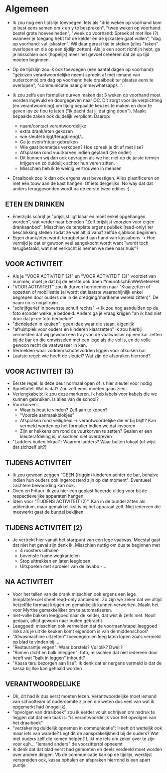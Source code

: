 # Algemeen

- Ik zou nog een tijdslijn toevoegen. Iets als "drie weken op voorhand kom je best eens samen om x en y te bespreken", "twee weken op voorhand: bestel grote hoeveelheden", "week op voorhand: Spreek af met Ilse (?) wanneer je toegang hebt tot de kelder en de ijskasten gaat vullen", "dag op voorhand: vul ijskasten". Wil daar gerust tijd in steken (alles "taken" overlopen en die op een tijdlijn zetten). Als je een soort richtlijn hebt, ga je misschien ook (hopelijk) meer het gevoel creeëren dat ze op tijd moeten beginnen.
- Op de tijdslijn zou ik ook toevoegen (een aantal dagen op voorhand): "gekozen verantwoordelijke neemt spreekt af met iemand van oudercomité om dag op voorhand hele draaiboek ter plaatse eens te overlopen", "communicatie naar gimme/whatsapp/...".
- Ik zou zelfs een formulier durven maken dat 3 weken op voorhand moet worden ingevuld en doorgegeven naar OC. Dit zorgt voor de verplichting (en verantwoording) om tijdig bepaalde keuzes te maken en door te geven ipv ze flou te laten ("ik dacht dat jij dat ging doen"). Maakt bepaalde zaken ook duidelijk verplicht. Daarop:

  - naam/contact verantwoordelijke
  - extra drank/eten gekozen
  - wie sleutel krijgt/terugbrengt/...
  - Ga je oven/frituur gebruiken
  - Wie gaat bonnetjes verkopen? Hoe spreek je dit af met Ilse?
  - Afspraken rond vuurkorven indien gepland (zie onder)
  - Dit kunnen wij dan ook opvragen als we het niet op de juiste termijn krijgen en zo duidelijk achter hun veren zitten.
  - Misschien heb ik te weinig vertrouwen in mensen

- Draaiboek zou ik dan ook ergens vast bevestigen. Alles plastificeren en met een touw aan de kast hangen. Of iets dergelijks. No way dat dat anders teruggevonden wordt na de eerste twee edities :).

## ETEN EN DRINKEN

- Enerzijds schrijf je "prijslijst ligt klaar en moet enkel opgehangen worden", wat verder naar beneden "Zelf prijslijst voorzien voor eigen drankaanbod". Misschien de template ergens publiek (read-only) ter beschikking stellen zodat ze wel altijd vanaf zelfde sjabloon beginnen.
- Eigen drank/eten wordt terugbetaald aan hand van kassabons -> Hoe vermijd je dat er gewoon veel aangekocht wordt want "wordt toch terugbetaald, wat niet verkocht is nemen we mee naar huis"?

## VOOR ACTIVITEIT

- Als je "VOOR ACTIVITEIT (2)" en "VOOR ACTIVITEIT (3)" voorziet van nummer, moet je dat bij de eerste ook doen #neurotischEnWeWetenHet
- "VOOR ACTIVITEIT" zou ik durven hernoemen naar "Klaarzetten of opzetten of mobilisatie (al wordt dat laatste waarschijnlijk enkel begrepen door ouders die in de dredging/maritieme wereld zitten)". De naam nu is nogal ruim.
- "schrijfgerief in bovenste schuif rechts" -> Ik zou nog aanduiden op de foto eronder welke je bedoeld. Anders ga je vraag krijgen "ah ik had niet door dat je de foto bedoelde"
- "dienbladen in keuken": geen idee waar die staan, eigenlijk
- "afruimplek voor ouders en kinderen klaarzetten" Ik zou hierbij vermelden dat wij gewoon een tray van de vaatwasser op een kar zetten bij de bar en die omwisselen met een lege als die vol is, en de volle gewoon recht de vaatwasser in kan.
- Vermelden waar vodden/schotelvodden liggen voor afkuisen bar
- Laatste regel: wie heeft de sleutel? Wat zijn de afspraken hierrond?

## VOOR ACTIVITEIT (3)

- Eerste regel: Is deze deur normaal open of is hier sleutel voor nodig
- Spoeltafel: Wat is dat? Zou zelf eens moeten gaan zien.
- Verlengkabels: Ik zou deze markeren. Ik heb labels voor kabels die we kunnen gebruiken. Is alles van de school?
- Vuurkorven:
  - Waar is hout te vinden? Zelf aan te kopen?
  - "Voorzie aanmaakblokjes"
  - Afspraken rond veiligheid -> verantwoordelijke die er bij blijft? Kan vermeld worden op het formulier indien we dat invoeren
  - Zijn er hekkens om rond de vuurkorven te zetten? Gezien er een kleuterafdeling is, misschien niet overdreven
- "Ladders buiten lokaal": Waarom ladders? Waar buiten lokaal (of wijst dat zichzelf uit?)

## TIJDENS ACTIVITEIT

- Ik zou gewoon zeggen "GEEN (friggin) kinderen achter de bar, behalve indien hun ouders ook ingeroosterd zijn op dat moment". Eventueel zachtere bewoording kan ook.
- Oven en Frituur: ik zou hier een geplastificeerde uitleg voor bij de respectievelijke apparaten hangen.
- Idem voor "TIJDENS ACTIVITEIT (2)". Kan in de bundel zitten als addendum, maar gemakkelijkst is bij het apparaat zelf. Niet iedereen die meewerkt gaat de bundel bekijken.

## TIJDENS ACTIVITEIT (2)

- Je vertrekt hier vanuit het startpunt van een lege vaatwas. Meestal gaat dat niet het geval zijn denk ik. Misschien nuttig om dus te beginnen met
  - 4 roosters uithalen
  - bovenste frame wegkantelen
  - Stop uittrekken en laten leeglopen
  - Uitspoelen met sproeier van de lavabo
    -...

## NA ACTIVITEIT

- Voor het tellen van de drank misschien ook ergens een lege template/excel sheet read-only aanbieden. Zo zijn we zeker dat we altijd hetzelfde formaat krijgen en gemakkelijk kunnen verwerken. Maakt het voor Myrthe gemakkelijker om te automatiseren.
- niet-volle bakken leeggoed naar de kelder, dat wist ik zelfs niet. Nooit gedaan, altijd gewoon naar buiten gebracht.
- Leeggoed: misschien ook vermelden dat de voorraan/stapel leeggoed links als je uit de keuken komt eigendom is van de middenschool?
- "Afwasmachine uitzetten" toevoegen: en leeg laten lopen zoals vermeld op blad te vinden bij ...
- "Restaurantje vegen": Waar borstels? Vuilblik? Dweil?
- "Ramen dicht en balk inleggen": foto, misschien dat niet iedereen door heeft wat "balk in leggen" inhoudt?
- "Kassa teru bezorgen aan Ilse": Ik denk dat er nergens vermeld is dat de kassa bij Ilse kan gehaald worden

## VERANTWOORDELIJKE

- Ok, dit had ik dus eerst moeten lezen. Verantwoordelijke moet iemand van schoolteam of oudercomité zijn en die weten dus veel van wat ik opgemerkt had (mogelijk).
- "opvolgen van draaiboek" zou ik eerder voluit schrijven om nadruk te leggen dat dat een taak is: "is verantwoordelijk voor het opvolgen van het draaiboek"
- "verzekering duidelijk opnemen in communicatie": Heeft dit wettelijk ook maar iets van waarde? Legt dit de aansprakelijkheid bij de ouders? Wat met ouders zelf die komen helpen? Lijkt me iets om zeker over te zijn voor euh... "iemand anders" de voorzitterrol opneemt
- Ik denk dat dat blad eerst had gemoeten en deels verdeeld moet worden over andere dingen. Vb de communicatie kan op de tijdlijn, werklijst verspreiden ook, kassa ophalen en afspraken hierrond is een apart puntje
